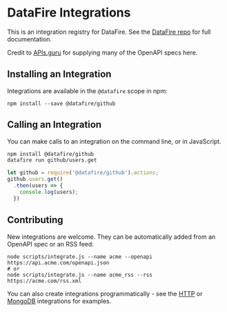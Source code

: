 # DataFire Integrations

This is an integration registry for DataFire. See the
[DataFire repo](https://github.com/DataFire/DataFire/blob/master/docs/Integrations.md) for full documentation.

Credit to [APIs.guru](http://apis.guru) for supplying many of the OpenAPI specs here.

## Installing an Integration
Integrations are available in the `@datafire` scope in npm:
```
npm install --save @datafire/github
```

## Calling an Integration
You can make calls to an integration on the command line, or in JavaScript.
```bash
npm install @datafire/github
datafire run github/users.get
```

```js
let github = require('@datafire/github').actions;
github.users.get()
  .then(users => {
    console.log(users);
  })
```

## Contributing
New integrations are welcome. They can be automatically added from an OpenAPI spec
or an RSS feed:

```
node scripts/integrate.js --name acme --openapi https://api.acme.com/openapi.json
# or
node scripts/integrate.js --name acme_rss --rss https://acme.com/rss.xml
```

You can also create integrations programmatically - see the [HTTP](./integrations/manual/http)
or [MongoDB](./integrations/manual/mongodb) integrations for examples.
